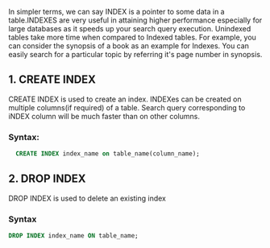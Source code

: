 In simpler terms, we can say INDEX is a pointer to some data in a table.INDEXES are very useful in attaining higher performance especially for large databases as it speeds up your search query execution.
Unindexed tables take more time when compared to Indexed tables. For example, you can consider the synopsis of a book as an example for Indexes. You can easily search for a particular topic by referring it's page number in synopsis.  


## 1. CREATE INDEX
CREATE INDEX is used to create an index. INDEXes can be created on multiple columns(if required) of a table. Search query corresponding to iNDEX column will be much faster than on other columns.

### Syntax:
```sql
  CREATE INDEX index_name on table_name(column_name);
```

## 2. DROP INDEX
DROP INDEX is used to delete an existing index
### Syntax
```sql
DROP INDEX index_name ON table_name;
```